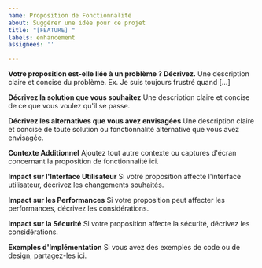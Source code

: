 ```yaml
---
name: Proposition de Fonctionnalité
about: Suggérer une idée pour ce projet
title: "[FEATURE] "
labels: enhancement
assignees: ''

---
```


**Votre proposition est-elle liée à un problème ? Décrivez.**
Une description claire et concise du problème. Ex. Je suis toujours frustré quand [...]

**Décrivez la solution que vous souhaitez**
Une description claire et concise de ce que vous voulez qu'il se passe.

**Décrivez les alternatives que vous avez envisagées**
Une description claire et concise de toute solution ou fonctionnalité alternative que vous avez envisagée.

**Contexte Additionnel**
Ajoutez tout autre contexte ou captures d'écran concernant la proposition de fonctionnalité ici.

**Impact sur l'Interface Utilisateur**
Si votre proposition affecte l'interface utilisateur, décrivez les changements souhaités.

**Impact sur les Performances**
Si votre proposition peut affecter les performances, décrivez les considérations.

**Impact sur la Sécurité**
Si votre proposition affecte la sécurité, décrivez les considérations.

**Exemples d'Implémentation**
Si vous avez des exemples de code ou de design, partagez-les ici.
